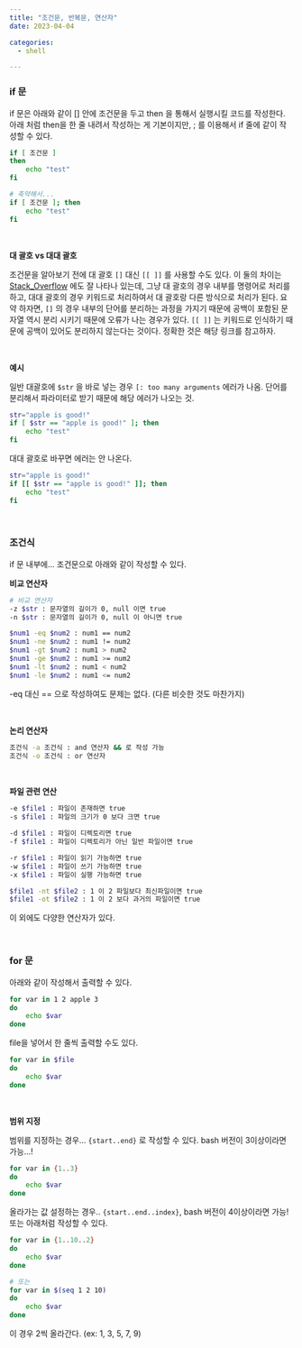 ```yaml
---
title: "조건문, 반복문, 연산자"
date: 2023-04-04

categories:
  - shell

---
```



### if 문

if 문은 아래와 같이 [] 안에 조건문을 두고 then 을 통해서 실행시킬 코드를 작성한다. 아래 처럼 then을 한 줄 내려서 작성하는 게 기본이지만, ; 를 이용해서 if 줄에 같이 작성할 수 있다.

```bash
if [ 조건문 ]
then
	echo "test"
fi

# 축약해서...
if [ 조건문 ]; then
	echo "test"
fi
```

<br>

**대 괄호 vs 대대 괄호**

조건문을 알아보기 전에 대 괄호 `[]` 대신 `[[ ]]` 를 사용할 수도 있다.  이 둘의 차이는 [Stack_Overflow](https://stackoverflow.com/questions/3427872/whats-the-difference-between-and-in-bash/3427931#3427931) 에도 잘 나타나 있는데, 그냥 대 괄호의 경우 내부를 명령어로 처리를 하고, 대대 괄호의 경우 키워드로 처리하여서 대 괄호랑 다른 방식으로 처리가 된다.  요약 하자면, `[]` 의 경우 내부의 단어를 분리하는 과정을 가지기 때문에 공백이 포함된 문자열 역시 분리 시키기 때문에 오류가 나는 경우가 있다.  `[[ ]]` 는 키워드로 인식하기 때문에 공백이 있어도 분리하지 않는다는 것이다. 정확한 것은 해당 링크를 참고하자.

<br>

**예시**

일반 대괄호에 `$str` 을 바로 넣는 경우 `[: too many arguments` 에러가 나옴. 단어를 분리해서 파라미터로 받기 때문에 해당 에러가 나오는 것.

```bash
str="apple is good!"
if [ $str == "apple is good!" ]; then
	echo "test"
fi
```

대대 괄호로 바꾸면 에러는 안 나온다.

```bash
str="apple is good!"
if [[ $str == "apple is good!" ]]; then
	echo "test"
fi
```

<br>

### **조건식**

if 문 내부에… 조건문으로 아래와 같이 작성할 수 있다.

**비교 연산자**

```bash
# 비교 연산자
-z $str : 문자열의 길이가 0, null 이면 true
-n $str : 문자열의 길이가 0, null 이 아니면 true

$num1 -eq $num2 : num1 == num2 
$num1 -ne $num2 : num1 != num2 
$num1 -gt $num2 : num1 > num2
$num1 -ge $num2 : num1 >= num2
$num1 -lt $num2 : num1 < num2
$num1 -le $num2 : num1 <= num2
```

-eq 대신 == 으로 작성하여도 문제는 없다. (다른 비슷한 것도 마찬가지)

<br>

**논리 연산자**

```bash
조건식 -a 조건식 : and 연산자 && 로 작성 가능
조건식 -o 조건식 : or 연산자
```

<br>

**파일 관련 연산**

```bash
-e $file1 : 파일이 존재하면 true
-s $file1 : 파일의 크기가 0 보다 크면 true

-d $file1 : 파일이 디렉토리면 true
-f $file1 : 파일이 디렉토리가 아닌 일반 파일이면 true

-r $file1 : 파일이 읽기 가능하면 true
-w $file1 : 파일이 쓰기 가능하면 true
-x $file1 : 파일이 실행 가능하면 true

$file1 -nt $file2 : 1 이 2 파일보다 최신파일이면 true
$file1 -ot $file2 : 1 이 2 보다 과거의 파일이면 true
```

이 외에도 다양한 연산자가 있다.

<br>

### for 문

아래와 같이 작성해서 출력할 수 있다.

```bash
for var in 1 2 apple 3
do
    echo $var
done
```

file을 넣어서 한 줄씩 출력할 수도 있다.

```bash
for var in $file
do
    echo $var
done
```

<br>

**범위 지정**

범위를 지정하는 경우… `{start..end}` 로 작성할 수 있다. bash 버전이 3이상이라면 가능…!

```bash
for var in {1..3}
do
    echo $var
done
```

올라가는 값 설정하는 경우.. `{start..end..index}`, bash 버전이 4이상이라면 가능! 또는 아래처럼 작성할 수 있다.

```bash
for var in {1..10..2}
do
    echo $var
done

# 또는
for var in $(seq 1 2 10)
do
    echo $var
done
```

이 경우 2씩 올라간다. (ex: 1, 3, 5, 7, 9)

<br>
<br>
